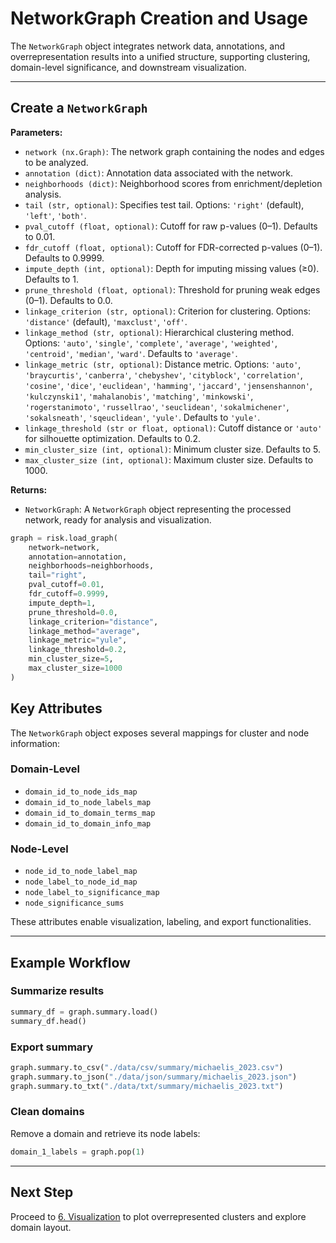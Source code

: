 # NetworkGraph Creation and Usage

The `NetworkGraph` object integrates network data, annotations, and overrepresentation results into a unified structure, supporting clustering, domain-level significance, and downstream visualization.

---

## Create a `NetworkGraph`

**Parameters:**

- `network (nx.Graph)`: The network graph containing the nodes and edges to be analyzed.
- `annotation (dict)`: Annotation data associated with the network.
- `neighborhoods (dict)`: Neighborhood scores from enrichment/depletion analysis.
- `tail (str, optional)`: Specifies test tail. Options: `'right'` (default), `'left'`, `'both'`.
- `pval_cutoff (float, optional)`: Cutoff for raw p-values (0–1). Defaults to 0.01.
- `fdr_cutoff (float, optional)`: Cutoff for FDR-corrected p-values (0–1). Defaults to 0.9999.
- `impute_depth (int, optional)`: Depth for imputing missing values (≥0). Defaults to 1.
- `prune_threshold (float, optional)`: Threshold for pruning weak edges (0–1). Defaults to 0.0.
- `linkage_criterion (str, optional)`: Criterion for clustering. Options: `'distance'` (default), `'maxclust'`, `'off'`.
- `linkage_method (str, optional)`: Hierarchical clustering method. Options: `'auto'`, `'single'`, `'complete'`, `'average'`, `'weighted'`, `'centroid'`, `'median'`, `'ward'`. Defaults to `'average'`.
- `linkage_metric (str, optional)`: Distance metric. Options: `'auto'`, `'braycurtis'`, `'canberra'`, `'chebyshev'`, `'cityblock'`, `'correlation'`, `'cosine'`, `'dice'`, `'euclidean'`, `'hamming'`, `'jaccard'`, `'jensenshannon'`, `'kulczynski1'`, `'mahalanobis'`, `'matching'`, `'minkowski'`, `'rogerstanimoto'`, `'russellrao'`, `'seuclidean'`, `'sokalmichener'`, `'sokalsneath'`, `'sqeuclidean'`, `'yule'`. Defaults to `'yule'`.
- `linkage_threshold (str or float, optional)`: Cutoff distance or `'auto'` for silhouette optimization. Defaults to 0.2.
- `min_cluster_size (int, optional)`: Minimum cluster size. Defaults to 5.
- `max_cluster_size (int, optional)`: Maximum cluster size. Defaults to 1000.

**Returns:**

- `NetworkGraph`: A `NetworkGraph` object representing the processed network, ready for analysis and visualization.

```python
graph = risk.load_graph(
    network=network,
    annotation=annotation,
    neighborhoods=neighborhoods,
    tail="right",
    pval_cutoff=0.01,
    fdr_cutoff=0.9999,
    impute_depth=1,
    prune_threshold=0.0,
    linkage_criterion="distance",
    linkage_method="average",
    linkage_metric="yule",
    linkage_threshold=0.2,
    min_cluster_size=5,
    max_cluster_size=1000
)
```

## Key Attributes

The `NetworkGraph` object exposes several mappings for cluster and node information:

### Domain-Level

- `domain_id_to_node_ids_map`
- `domain_id_to_node_labels_map`
- `domain_id_to_domain_terms_map`
- `domain_id_to_domain_info_map`

### Node-Level

- `node_id_to_node_label_map`
- `node_label_to_node_id_map`
- `node_label_to_significance_map`
- `node_significance_sums`

These attributes enable visualization, labeling, and export functionalities.

---

## Example Workflow

### Summarize results

```python
summary_df = graph.summary.load()
summary_df.head()
```

### Export summary

```python
graph.summary.to_csv("./data/csv/summary/michaelis_2023.csv")
graph.summary.to_json("./data/json/summary/michaelis_2023.json")
graph.summary.to_txt("./data/txt/summary/michaelis_2023.txt")
```

### Clean domains

Remove a domain and retrieve its node labels:

```python
domain_1_labels = graph.pop(1)
```

---

## Next Step

Proceed to [6. Visualization](./6_visualization.md) to plot overrepresented clusters and explore domain layout.
